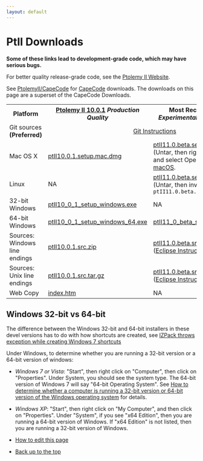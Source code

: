 ```yaml
---
layout: default
---
```

# PtII Downloads

**Some of these links lead to development-grade code, which may have serious bugs.**

For better quality release-grade code, see the [Ptolemy II Website](https://ptolemy.berkeley.edu/ptolemyII).

See [PtolemyII/CapeCode](http://accessors.org/wiki/PtolemyII) for [CapeCode](http://capecode.org) downloads. The downloads on this page are a superset of the CapeCode Downloads.

<table>

 <tr>
  <th> Platform </th>
  <th> <a href="https://ptolemy.berkeley.edu/ptolemyII/ptII10.0/">Ptolemy II 10.0.1</a>
                                                            <i>Production Quality</i>
  </th>
  <th>Most Recent Nightly Build <i>Experimental, not tested by hand</i> </th>
 </tr>

 <tr>
  <td> Git sources <b>(Preferred)</b> </td>
  <td align="center" colspan="2"> <a href="https://icyphy.github.io/ptII/index.html">Git Instructions</a> </td>
 </tr>

 <tr>
  <td> Mac OS X </td>
  <td>
        <a href="https://ptolemy.berkeley.edu/ptolemyII/ptII10.0/ptII10.0.1.setup.mac.dmg">ptII10.0.1.setup.mac.dmg</a>
  </td>
  <td> 
        <a href="https://github.com/icyphy/ptII/releases/download/nightly/ptII11.0.beta.setup.mac.app.tar.gz">ptII11.0.beta.setup.mac.app.tar.gz</a>
        <br/>(Untar, then right click on the .app file and select Open. See <a href="https://ptolemy.berkeley.edu/ptolemyII/ptII10.0/mac.htm">Notes for macOS</a>.
  </td>
 </tr>

 <tr>
  <td>Linux</td>
  <td> NA </td>
  <td>
        <a href="https://github.com/icyphy/ptII/releases/download/nightly/ptII11.0.beta.setup.linux.tar.gz">ptII11.0.beta.setup.linux.tar.gz</a>
        <br/>(Untar, then invoke <code>java -jar ptII11.0.beta.setup.jar</code> </td>
 </tr>

 <tr>
  <td> 32-bit Windows </td>
  <td> 
       <a href="https://ptolemy.berkeley.edu/ptolemyII/ptII10.0/ptII10_0_1_setup_windows.exe">ptII10_0_1_setup_windows.exe</a>
  </td>
  <td> NA </td>
 </tr>  


 <tr>
  <td> 64-bit Windows </td>
  <td> 
       <a href="https://ptolemy.berkeley.edu/ptolemyII/ptII10.0/ptII10_0_1_setup_windows_64.exe">ptII10_0_1_setup_windows_64.exe</a>
  </td>
  <td> 
       <a href="https://github.com/icyphy/ptII/releases/download/nightly/ptII11_0_beta_setup_windows_64.exe">ptII11_0_beta_setup_windows_64.exe</a>
  </td>
 </tr>

 <tr>
  <td> Sources: Windows line endings</td>
  <td>
       <a href="https://ptolemy.berkeley.edu/ptolemyII/ptII10.0/ptII10.0.1.src.zip">ptII10.0.1.src.zip</a>
  </td>
  <td>
       <a href="https://github.com/icyphy/ptII/releases/download/nightly/ptII11.0.beta.src.zip">ptII11.0.beta.src.zip</a>
       <br/>(<a href="https://cdn.rawgit.com/icyphy/ptII/master/doc/eclipse/index.htm">Eclipse Instructions</a>)
  </td>
 </tr>

 <tr>
  <td> Sources: Unix line endings </td>
  <td>
        <a href="https://ptolemy.berkeley.edu/ptolemyII/ptII10.0/ptII10.0.1.src.tar.gz">ptII10.0.1.src.tar.gz</a>
  </td>
  <td>
        <a href="https://github.com/icyphy/ptII/releases/download/nightly/ptII11.0.beta.src.tar">ptII11.0.beta.src.tar</a>
        <br/>(<a href="https://cdn.rawgit.com/icyphy/ptII/master/doc/eclipse/index.htm">Eclipse Instructions</a>)
  </td>

 </tr>

 <tr>
  <td> Web Copy </td>
  <td>
       <a href="https://ptolemy.berkeley.edu/ptolemyII/ptII10.0/ptII10.0.1/doc/index.htm">index.htm</a>
  </td>
  <td> NA </td>
 </tr>

</table>


Windows 32-bit vs 64-bit
------------------------

The difference between the Windows 32-bit and 64-bit installers in these devel versions has to do with how shortcuts are created, see [IZPack throws exception while creating Windows 7 shortcuts](https://izpack.atlassian.net/browse/IZPACK-506)

Under Windows, to determine whether you are running a 32-bit version or a 64-bit version of windows:

*   _Windows 7 or Vista_: "Start", then right click on "Computer", then click on "Properties". Under System, you should see the system type. The 64-bit version of Windows 7 will say "64-bit Operating System". See [How to determine whether a computer is running a 32-bit version or 64-bit version of the Windows operating system](https://support.microsoft.com/en-us/help/827218/how-to-determine-whether-a-computer-is-running-a-32-bit-version-or-64) for details.
*   _Windows XP_: "Start", then right click on "My Computer", and then click on "Properties". Under "System", if you see "x64 Edition", then you are running a 64-bit version of Windows. If "x64 Edition" is not listed, then you are running a 32-bit version of Windows.

*   [How to edit this page](../edit.html)
*   [Back up to the top](../index.html)
